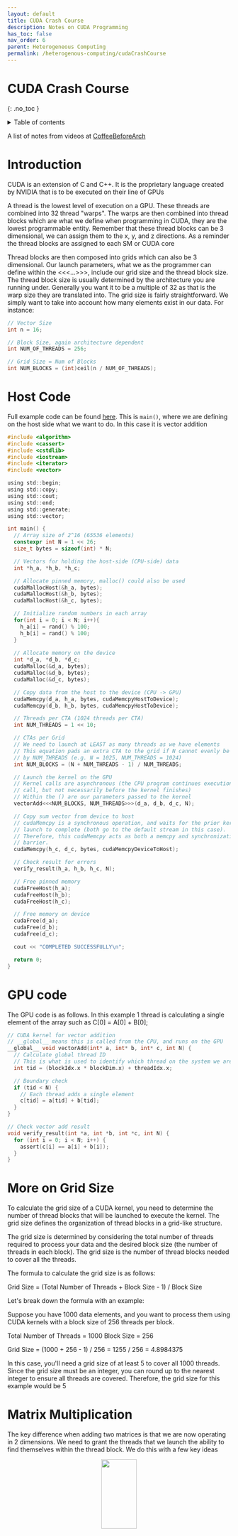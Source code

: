 ```yaml
---
layout: default
title: CUDA Crash Course
description: Notes on CUDA Programming
has_toc: false
nav_order: 6
parent: Heterogeneous Computing
permalink: /heterogenous-computing/cudaCrashCourse
---
```

# CUDA Crash Course
{: .no_toc }

<details closed markdown="block">
  <summary>
    Table of contents
  </summary>
  {: .text-delta }
1. TOC
{:toc}
</details>

A list of notes from videos at [CoffeeBeforeArch](https://www.youtube.com/watch?v=2NgpYFdsduY&list=PLxNPSjHT5qvtYRVdNN1yDcdSl39uHV_sU&index=1)

# Introduction

CUDA is an extension of C and C++. It is the proprietary language created by NVIDIA that is to be executed on their line of GPUs

A thread is the lowest level of execution on a GPU. These threads are combined into 32 thread "warps". The warps are then combined into thread blocks which are what we define when programming in CUDA, they are the lowest programmable entity. Remember that these thread blocks can be 3 dimensional, we can assign them to the x, y, and z directions. As a reminder the thread blocks are assigned to each SM or CUDA core

Thread blocks are then composed into grids which can also be 3 dimensional. Our launch parameters, what we as the programmer can define within the <<<...>>>, include our grid size and the thread block size. The thread block size is usually determined by the architecture you are running under. Generally you want it to be a multiple of 32 as that is the warp size they are translated into. The grid size is fairly straightforward. We simply want to take into account how many elements exist in our data. For instance:

```c
// Vector Size
int n = 16;

// Block Size, again architecture dependent
int NUM_OF_THREADS = 256;

// Grid Size = Num of Blocks
int NUM_BLOCKS = (int)ceil(n / NUM_OF_THREADS);
```
# Host Code
Full example code can be found [here](https://github.com/CoffeeBeforeArch). This is `main()`, where we are defining on the host side what we want to do. In this case it is vector addition

```c
#include <algorithm>
#include <cassert>
#include <cstdlib>
#include <iostream>
#include <iterator>
#include <vector>

using std::begin;
using std::copy;
using std::cout;
using std::end;
using std::generate;
using std::vector;

int main() {
  // Array size of 2^16 (65536 elements)
  constexpr int N = 1 << 26;
  size_t bytes = sizeof(int) * N;

  // Vectors for holding the host-side (CPU-side) data
  int *h_a, *h_b, *h_c;

  // Allocate pinned memory, malloc() could also be used
  cudaMallocHost(&h_a, bytes);
  cudaMallocHost(&h_b, bytes);
  cudaMallocHost(&h_c, bytes);

  // Initialize random numbers in each array
  for(int i = 0; i < N; i++){
    h_a[i] = rand() % 100;
    h_b[i] = rand() % 100;
  }
  
  // Allocate memory on the device
  int *d_a, *d_b, *d_c;
  cudaMalloc(&d_a, bytes);
  cudaMalloc(&d_b, bytes);
  cudaMalloc(&d_c, bytes);

  // Copy data from the host to the device (CPU -> GPU)
  cudaMemcpy(d_a, h_a, bytes, cudaMemcpyHostToDevice);
  cudaMemcpy(d_b, h_b, bytes, cudaMemcpyHostToDevice);

  // Threads per CTA (1024 threads per CTA)
  int NUM_THREADS = 1 << 10;

  // CTAs per Grid
  // We need to launch at LEAST as many threads as we have elements
  // This equation pads an extra CTA to the grid if N cannot evenly be divided
  // by NUM_THREADS (e.g. N = 1025, NUM_THREADS = 1024)
  int NUM_BLOCKS = (N + NUM_THREADS - 1) / NUM_THREADS;

  // Launch the kernel on the GPU
  // Kernel calls are asynchronous (the CPU program continues execution after
  // call, but not necessarily before the kernel finishes)
  // Within the () are our parameters passed to the kernel
  vectorAdd<<<NUM_BLOCKS, NUM_THREADS>>>(d_a, d_b, d_c, N);

  // Copy sum vector from device to host
  // cudaMemcpy is a synchronous operation, and waits for the prior kernel
  // launch to complete (both go to the default stream in this case).
  // Therefore, this cudaMemcpy acts as both a memcpy and synchronization
  // barrier.
  cudaMemcpy(h_c, d_c, bytes, cudaMemcpyDeviceToHost);

  // Check result for errors
  verify_result(h_a, h_b, h_c, N);

  // Free pinned memory
  cudaFreeHost(h_a);
  cudaFreeHost(h_b);
  cudaFreeHost(h_c);

  // Free memory on device
  cudaFree(d_a);
  cudaFree(d_b);
  cudaFree(d_c);

  cout << "COMPLETED SUCCESSFULLY\n";

  return 0;
}
```

# GPU code
The GPU code is as follows. In this example 1 thread is calculating a single element of the array such as C[0] = A[0] + B[0];

```c
// CUDA kernel for vector addition
// __global__ means this is called from the CPU, and runs on the GPU
__global__ void vectorAdd(int* a, int* b, int* c, int N) {
  // Calculate global thread ID
  // This is what is used to identify which thread on the system we are
  int tid = (blockIdx.x * blockDim.x) + threadIdx.x;

  // Boundary check
  if (tid < N) {
    // Each thread adds a single element
    c[tid] = a[tid] + b[tid];
  }
}

// Check vector add result
void verify_result(int *a, int *b, int *c, int N) {
  for (int i = 0; i < N; i++) {
    assert(c[i] == a[i] + b[i]);
  }
}
```

# More on Grid Size
To calculate the grid size of a CUDA kernel, you need to determine the number of thread blocks that will be launched to execute the kernel. The grid size defines the organization of thread blocks in a grid-like structure.

The grid size is determined by considering the total number of threads required to process your data and the desired block size (the number of threads in each block). The grid size is the number of thread blocks needed to cover all the threads.

The formula to calculate the grid size is as follows:

Grid Size = (Total Number of Threads + Block Size - 1) / Block Size

Let's break down the formula with an example:

Suppose you have 1000 data elements, and you want to process them using CUDA kernels with a block size of 256 threads per block.

Total Number of Threads = 1000
Block Size = 256

Grid Size = (1000 + 256 - 1) / 256
= 1255 / 256
= 4.8984375

In this case, you'll need a grid size of at least 5 to cover all 1000 threads. Since the grid size must be an integer, you can round up to the nearest integer to ensure all threads are covered. Therefore, the grid size for this example would be 5

# Matrix Multiplication
The key difference when adding two matrices is that we are now operating in 2 dimensions. We need to grant the threads that we launch the ability to find themselves within the thread block. We do this with a few key ideas

<p align="center">
  <img src="{{site.baseurl}}/assets/hetero-computing/matrixFind.png"  width="40%" height="20%">
</p>

For thread at [2,2] we need to be able to tell the thread "find the block, and then find the thread within the block". We do that with the following general idea     

- BlockIdx.x = 1 and BlockIdx.y = 1
    - This finds the correct block
- ThreadIdx.x = 0 and ThreadIdx.y = 0
    - This finds the correct thread

The basic formula for finding these are
- __Row__ = BlockIdx.y * BlockDim.y + ThreadIdx.y
- __Column__ = BlockIdx.x * BlockDim.x + ThreadIdx.x

This works out for our above example with our block dimensions being 2,2. For the row, 1 * 2 + 0 = 2. For the column, 1 * 2 + 0 = 2


## Host Code

```c
int main() {
  // Matrix size of 1024 x 1024;
  int N = 1 << 10;

  // Size (in bytes) of matrix
  size_t bytes = N * N * sizeof(int);

  // Host vectors
  vector<int> h_a(N * N);
  vector<int> h_b(N * N);
  vector<int> h_c(N * N);

  // Initialize matrices
  generate(h_a.begin(), h_a.end(), []() { return rand() % 100; });
  generate(h_b.begin(), h_b.end(), []() { return rand() % 100; });

  // Allocate device memory
  int *d_a, *d_b, *d_c;
  cudaMalloc(&d_a, bytes);
  cudaMalloc(&d_b, bytes);
  cudaMalloc(&d_c, bytes);

  // Copy data to the device
  cudaMemcpy(d_a, h_a.data(), bytes, cudaMemcpyHostToDevice);
  cudaMemcpy(d_b, h_b.data(), bytes, cudaMemcpyHostToDevice);

  // Threads per CTA dimension
  int THREADS = 32;

  // Blocks per grid dimension (assumes THREADS divides N evenly)
  int BLOCKS = N / THREADS;

  // Use dim3 structs for block  and grid dimensions
  dim3 threads(THREADS, THREADS);
  dim3 blocks(BLOCKS, BLOCKS);

  // Launch kernel
  matrixMul<<<blocks, threads>>>(d_a, d_b, d_c, N);

  // Copy back to the host
  cudaMemcpy(h_c.data(), d_c, bytes, cudaMemcpyDeviceToHost);

  // Check result
  verify_result(h_a, h_b, h_c, N);

  cout << "COMPLETED SUCCESSFULLY\n";

  // Free memory on device
  cudaFree(d_a);
  cudaFree(d_b);
  cudaFree(d_c);

  return 0;
}
```

## Kernel Code

```c
__global__ void matrixMul(const int *a, const int *b, int *c, int N) {
  // Compute each thread's global row and column index
  int row = blockIdx.y * blockDim.y + threadIdx.y;
  int col = blockIdx.x * blockDim.x + threadIdx.x;

  // Iterate over row, and down column
  c[row * N + col] = 0;
  for (int k = 0; k < N; k++) {
    // Accumulate results for a single element
    // k in this instance is finding the individual element, it is just a variation of matrix multiplication
    // that is calculated sequentially
    c[row * N + col] += a[row * N + k] * b[k * N + col];
  }
}
```

